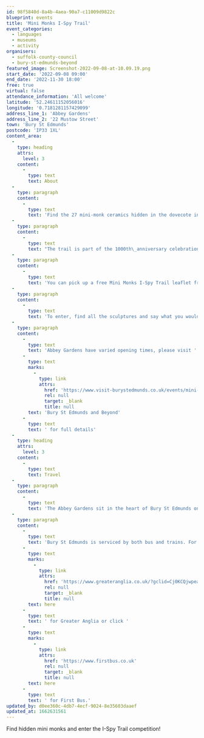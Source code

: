 ```yaml
---
id: 98f5840d-8a4b-4aea-90a7-c11009d9822c
blueprint: events
title: 'Mini Monks I-Spy Trail'
event_categories:
  - languages
  - museums
  - activity
organisers:
  - suffolk-county-council
  - bury-st-edmunds-beyond
featured_image: Screenshot-2022-09-08-at-10.09.19.png
start_date: '2022-09-08 09:00'
end_date: '2022-11-30 18:00'
free: true
virtual: false
attendance_information: 'All welcome'
latitude: '52.24611152056016'
longitude: '0.7181281157429099'
address_line_1: 'Abbey Gardens'
address_line_2: '22 Mustow Street'
town: 'Bury St Edmunds'
postcode: 'IP33 1XL'
content_area:
  -
    type: heading
    attrs:
      level: 3
    content:
      -
        type: text
        text: About
  -
    type: paragraph
    content:
      -
        type: text
        text: 'Find the 27 mini-monk ceramics hidden in the dovecote in the Abbey Gardens and enter the Mini Monks I-Spy Trail Competition!'
  -
    type: paragraph
    content:
      -
        type: text
        text: "The trail is part of the 1000th\_anniversary celebrations of the founding of the Abbey Gardens of St Edmund in Bury St Edmunds."
  -
    type: paragraph
    content:
      -
        type: text
        text: 'You can pick up a free Mini Monks I-Spy Trail leaflet from the Tourist Information Points in the town or download the leaflet from the Bury St Edmunds and Beyond website. Follow the signs in the Abbey gardens to the Dovecote.'
  -
    type: paragraph
    content:
      -
        type: text
        text: 'To enter, find all the sculptures and say what you would like about being a monk in medieval times. Take your completed entry form in person, or post it to: Tourist Information Point, St Edmundsbury Cathedral, Angel Hill, Bury St Edmunds, Suffolk, IP33 1LS. Completed entries must be received by 30 November, 2022. A draw will take place shortly after and winners notified. The competition is open to adults and children.'
  -
    type: paragraph
    content:
      -
        type: text
        text: 'Abbey Gardens have varied opening times, please visit '
      -
        type: text
        marks:
          -
            type: link
            attrs:
              href: 'https://www.visit-burystedmunds.co.uk/events/mini-monks-i-spy-'
              rel: null
              target: _blank
              title: null
        text: 'Bury St Edmunds and Beyond'
      -
        type: text
        text: ' for full details'
  -
    type: heading
    attrs:
      level: 3
    content:
      -
        type: text
        text: Travel
  -
    type: paragraph
    content:
      -
        type: text
        text: 'The Abbey Gardens sit in the heart of Bury St Edmunds on Angel Hill, where there is also a car park. '
  -
    type: paragraph
    content:
      -
        type: text
        text: 'Bury St Edmunds is serviced by both bus and trains. For full timetables, click '
      -
        type: text
        marks:
          -
            type: link
            attrs:
              href: 'https://www.greateranglia.co.uk/?gclid=Cj0KCQjwpeaYBhDXARIsAEzItbFVnmMZIWmRmgupsNawkjqVTwLu3tWqYU6nd-Tyl2Mh0_dWkSbnEg4aAoKSEALw_wcB'
              rel: null
              target: _blank
              title: null
        text: here
      -
        type: text
        text: ' for Greater Anglia or click '
      -
        type: text
        marks:
          -
            type: link
            attrs:
              href: 'https://www.firstbus.co.uk'
              rel: null
              target: _blank
              title: null
        text: here
      -
        type: text
        text: ' for First Bus.'
updated_by: d0ee360c-4db7-4ecf-9024-8e35603daaef
updated_at: 1662631561
---
```

Find hidden mini monks and enter the I-Spy Trail competition!